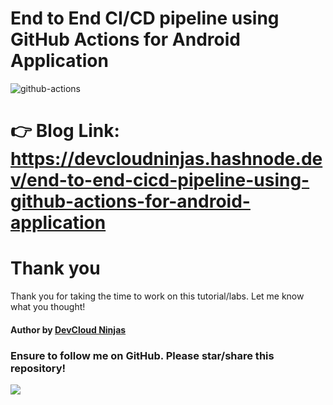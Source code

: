 # End to End CI/CD pipeline using GitHub Actions for Android Application

![github-actions](https://imgur.com/XNUS0pA.png)

# 👉 Blog Link: https://devcloudninjas.hashnode.dev/end-to-end-cicd-pipeline-using-github-actions-for-android-application

# Thank you
Thank you for taking the time to work on this tutorial/labs. Let me know what you thought!

#### Author by [DevCloud Ninjas](https://github.com/DevCloudNinjas)

### Ensure to follow me on GitHub. Please star/share this repository!

![](https://imgur.com/ZdiaMeo.gif)